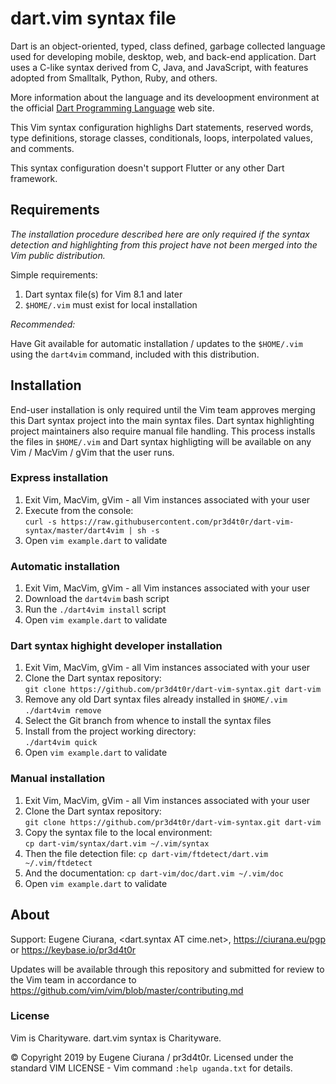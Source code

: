 # dart.vim syntax file

Dart is an object-oriented, typed, class defined, garbage collected language
used for developing mobile, desktop, web, and back-end application.  Dart uses
a C-like syntax derived from C, Java, and JavaScript, with features adopted from
Smalltalk, Python, Ruby, and others.

More information about the language and its develoopment environment at the
official [Dart Programming Language](https://dart.dev/) web site.

This Vim syntax configuration highlighs Dart statements, reserved words,
type definitions, storage classes, conditionals, loops, interpolated values,
and comments.

This syntax configuration doesn't support Flutter or any other Dart framework.


## Requirements

_The installation procedure described here are only required if the syntax
detection and highlighting from this project have not been merged into the Vim
public distribution._

Simple requirements:

1. Dart syntax file(s) for Vim 8.1 and later
1. `$HOME/.vim` must exist for local installation

*Recommended:*

Have Git available for automatic installation / updates to the `$HOME/.vim`
using the `dart4vim` command, included with this distribution.


## Installation


End-user installation is only required until the Vim team approves merging this
Dart syntax project into the main syntax files.  Dart syntax highlighting
project maintainers also require manual file handling.  This process installs
the  files in `$HOME/.vim` and Dart syntax highligting will be available on any 
Vim / MacVim / gVim that the user runs.


### Express installation

1. Exit Vim, MacVim, gVim - all Vim instances associated with your user
1. Execute from the console:<br>
   `curl -s https://raw.githubusercontent.com/pr3d4t0r/dart-vim-syntax/master/dart4vim | sh -s`
1. Open `vim example.dart` to validate


### Automatic installation

1. Exit Vim, MacVim, gVim - all Vim instances associated with your user
1. Download the `dart4vim` bash script
1. Run the `./dart4vim install` script
1. Open `vim example.dart` to validate


### Dart syntax highight developer installation

1. Exit Vim, MacVim, gVim - all Vim instances associated with your user
1. Clone the Dart syntax repository:<br>
   `git clone https://github.com/pr3d4t0r/dart-vim-syntax.git dart-vim`
1. Remove any old Dart syntax files already installed in `$HOME/.vim` <br>
    `./dart4vim remove`
1. Select the Git branch from whence to install the syntax files
1. Install from the project working directory: <br>
    `./dart4vim quick`
1. Open `vim example.dart` to validate


### Manual installation

1. Exit Vim, MacVim, gVim - all Vim instances associated with your user
1. Clone the Dart syntax repository:<br>
   `git clone https://github.com/pr3d4t0r/dart-vim-syntax.git dart-vim`
1. Copy the syntax file to the local environment:<br>
   `cp dart-vim/syntax/dart.vim ~/.vim/syntax`
1. Then the file detection file:
   `cp dart-vim/ftdetect/dart.vim ~/.vim/ftdetect`
1. And the documentation:
   `cp dart-vim/doc/dart.vim ~/.vim/doc`
1. Open `vim example.dart` to validate


## About

Support:  Eugene Ciurana, &lt;dart.syntax AT cime.net&gt;,
https://ciurana.eu/pgp or https://keybase.io/pr3d4t0r

Updates will be available through this repository and submitted for review to
the Vim team in accordance to 
https://github.com/vim/vim/blob/master/contributing.md


### License

Vim is Charityware.  dart.vim syntax is Charityware.

&copy; Copyright 2019 by Eugene Ciurana / pr3d4t0r.  Licensed under the
standard VIM LICENSE - Vim command `:help uganda.txt` for details.


